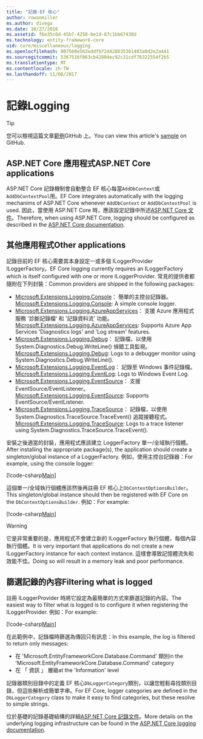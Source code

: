 ```yaml
---
title: "記錄-EF 核心"
author: rowanmiller
ms.author: divega
ms.date: 10/27/2016
ms.assetid: f6e35c6d-45b7-4258-be1d-87c1bb67438d
ms.technology: entity-framework-core
uid: core/miscellaneous/logging
ms.openlocfilehash: 807560e563eddfb72d4286353b1403a0d2e2a441
ms.sourcegitcommit: 5367516f063cb42804ec92c31cdf76322554f2b5
ms.translationtype: MT
ms.contentlocale: zh-TW
ms.lasthandoff: 11/08/2017
---
```

# <a name="logging"></a><span data-ttu-id="69f9d-102">記錄</span><span class="sxs-lookup"><span data-stu-id="69f9d-102">Logging</span></span>

> [!TIP]  
> <span data-ttu-id="69f9d-103">您可以檢視這篇文章[範例](https://github.com/aspnet/EntityFramework.Docs/tree/master/samples/core/Miscellaneous/Logging)GitHub 上。</span><span class="sxs-lookup"><span data-stu-id="69f9d-103">You can view this article's [sample](https://github.com/aspnet/EntityFramework.Docs/tree/master/samples/core/Miscellaneous/Logging) on GitHub.</span></span>

## <a name="aspnet-core-applications"></a><span data-ttu-id="69f9d-104">ASP.NET Core 應用程式</span><span class="sxs-lookup"><span data-stu-id="69f9d-104">ASP.NET Core applications</span></span>

<span data-ttu-id="69f9d-105">ASP.NET Core 記錄機制會自動整合 EF 核心每當`AddDbContext`或`AddDbContextPool`用。</span><span class="sxs-lookup"><span data-stu-id="69f9d-105">EF Core integrates automatically with the logging mechanims of ASP.NET Core whenever `AddDbContext` or `AddDbContextPool` is used.</span></span> <span data-ttu-id="69f9d-106">因此，當使用 ASP.NET Core 時，應該設定記錄中所述[ASP.NET Core 文件](https://docs.microsoft.com/en-us/aspnet/core/fundamentals/logging?tabs=aspnetcore2x)。</span><span class="sxs-lookup"><span data-stu-id="69f9d-106">Therefore, when using ASP.NET Core, logging should be configured as described in the [ASP.NET Core documentation](https://docs.microsoft.com/en-us/aspnet/core/fundamentals/logging?tabs=aspnetcore2x).</span></span>

## <a name="other-applications"></a><span data-ttu-id="69f9d-107">其他應用程式</span><span class="sxs-lookup"><span data-stu-id="69f9d-107">Other applications</span></span>

<span data-ttu-id="69f9d-108">記錄目前的 EF 核心需要其本身設定一或多個 ILoggerProvider ILoggerFactory。</span><span class="sxs-lookup"><span data-stu-id="69f9d-108">EF Core logging currently requires an ILoggerFactory which is itself configured with one or more ILoggerProvider.</span></span> <span data-ttu-id="69f9d-109">常見的提供者都隨附在下列封裝：</span><span class="sxs-lookup"><span data-stu-id="69f9d-109">Common providers are shipped in the following packages:</span></span>

* <span data-ttu-id="69f9d-110">[Microsoft.Extensions.Logging.Console](https://www.nuget.org/packages/Microsoft.Extensions.Logging.Console/)： 簡單的主控台記錄器。</span><span class="sxs-lookup"><span data-stu-id="69f9d-110">[Microsoft.Extensions.Logging.Console](https://www.nuget.org/packages/Microsoft.Extensions.Logging.Console/): A simple console logger.</span></span>
* <span data-ttu-id="69f9d-111">[Microsoft.Extensions.Logging.AzureAppServices](https://www.nuget.org/packages/Microsoft.Extensions.Logging.AzureAppServices/)： 支援 Azure 應用程式服務 '診斷記錄檔' 和 '記錄資料流' 功能。</span><span class="sxs-lookup"><span data-stu-id="69f9d-111">[Microsoft.Extensions.Logging.AzureAppServices](https://www.nuget.org/packages/Microsoft.Extensions.Logging.AzureAppServices/): Supports Azure App Services 'Diagnostics logs' and 'Log stream' features.</span></span>
* <span data-ttu-id="69f9d-112">[Microsoft.Extensions.Logging.Debug](https://www.nuget.org/packages/Microsoft.Extensions.Logging.Debug/)： 記錄檔，以使用 System.Diagnostics.Debug.WriteLine() 偵錯工具監視。</span><span class="sxs-lookup"><span data-stu-id="69f9d-112">[Microsoft.Extensions.Logging.Debug](https://www.nuget.org/packages/Microsoft.Extensions.Logging.Debug/): Logs to a debugger monitor using System.Diagnostics.Debug.WriteLine().</span></span>
* <span data-ttu-id="69f9d-113">[Microsoft.Extensions.Logging.EventLog](https://www.nuget.org/packages/Microsoft.Extensions.Logging.EventLog/)： 記錄至 Windows 事件記錄檔。</span><span class="sxs-lookup"><span data-stu-id="69f9d-113">[Microsoft.Extensions.Logging.EventLog](https://www.nuget.org/packages/Microsoft.Extensions.Logging.EventLog/): Logs to Windows Event Log.</span></span>
* <span data-ttu-id="69f9d-114">[Microsoft.Extensions.Logging.EventSource](https://www.nuget.org/packages/Microsoft.Extensions.Logging.EventSource/)： 支援 EventSource/EventListener。</span><span class="sxs-lookup"><span data-stu-id="69f9d-114">[Microsoft.Extensions.Logging.EventSource](https://www.nuget.org/packages/Microsoft.Extensions.Logging.EventSource/): Supports EventSource/EventListener.</span></span>
* <span data-ttu-id="69f9d-115">[Microsoft.Extensions.Logging.TraceSource](https://www.nuget.org/packages/Microsoft.Extensions.Logging.TraceSource/)： 記錄檔，以使用 System.Diagnostics.TraceSource.TraceEvent() 追蹤接聽程式。</span><span class="sxs-lookup"><span data-stu-id="69f9d-115">[Microsoft.Extensions.Logging.TraceSource](https://www.nuget.org/packages/Microsoft.Extensions.Logging.TraceSource/): Logs to a trace listener using System.Diagnostics.TraceSource.TraceEvent().</span></span>

<span data-ttu-id="69f9d-116">安裝之後適當的封裝，應用程式應該建立 LoggerFactory 單一/全域執行個體。</span><span class="sxs-lookup"><span data-stu-id="69f9d-116">After installing the appropriate package(s), the application should create a singleton/global instance of a LoggerFactory.</span></span> <span data-ttu-id="69f9d-117">例如，使用主控台記錄器：</span><span class="sxs-lookup"><span data-stu-id="69f9d-117">For example, using the console logger:</span></span>

[!code-csharp[Main](../../../samples/core/Miscellaneous/Logging/Logging/BloggingContext.cs#DefineLoggerFactory)]

<span data-ttu-id="69f9d-118">這個單一/全域執行個體應該然後再註冊 EF 核心上`DbContextOptionsBuilder`。</span><span class="sxs-lookup"><span data-stu-id="69f9d-118">This singleton/global instance should then be registered with EF Core on the `DbContextOptionsBuilder`.</span></span> <span data-ttu-id="69f9d-119">例如：</span><span class="sxs-lookup"><span data-stu-id="69f9d-119">For example:</span></span>

[!code-csharp[Main](../../../samples/core/Miscellaneous/Logging/Logging/BloggingContext.cs#RegisterLoggerFactory)]

> [!WARNING]
> <span data-ttu-id="69f9d-120">它是非常重要的是，應用程式不會建立新的 ILoggerFactory 執行個體，每個內容執行個體。</span><span class="sxs-lookup"><span data-stu-id="69f9d-120">It is very important that applications do not create a new ILoggerFactory instance for each context instance.</span></span> <span data-ttu-id="69f9d-121">這樣會導致記憶體流失和效能不佳。</span><span class="sxs-lookup"><span data-stu-id="69f9d-121">Doing so will result in a memory leak and poor performance.</span></span>

## <a name="filtering-what-is-logged"></a><span data-ttu-id="69f9d-122">篩選記錄的內容</span><span class="sxs-lookup"><span data-stu-id="69f9d-122">Filtering what is logged</span></span>

<span data-ttu-id="69f9d-123">註冊 ILoggerProvider 時將它設定為最簡單的方式來篩選記錄的內容。</span><span class="sxs-lookup"><span data-stu-id="69f9d-123">The easiest way to filter what is logged is to configure it when registering the ILoggerProvider.</span></span> <span data-ttu-id="69f9d-124">例如：</span><span class="sxs-lookup"><span data-stu-id="69f9d-124">For example:</span></span>

[!code-csharp[Main](../../../samples/core/Miscellaneous/Logging/Logging/BloggingContextWithFiltering.cs#DefineLoggerFactory)]

<span data-ttu-id="69f9d-125">在此範例中，記錄檔時篩選為傳回只有訊息：</span><span class="sxs-lookup"><span data-stu-id="69f9d-125">In this example, the log is filtered to return only messages:</span></span>
 * <span data-ttu-id="69f9d-126">在 'Microsoft.EntityFrameworkCore.Database.Command' 類別</span><span class="sxs-lookup"><span data-stu-id="69f9d-126">in the 'Microsoft.EntityFrameworkCore.Database.Command' category</span></span>
 * <span data-ttu-id="69f9d-127">在 「 資訊 」 層級</span><span class="sxs-lookup"><span data-stu-id="69f9d-127">at the 'Information' level</span></span>

<span data-ttu-id="69f9d-128">記錄器類別目錄中的定義 EF 核心`DbLoggerCategory`類別，以讓您輕鬆尋找類別目錄，但這些解析成簡單字串。</span><span class="sxs-lookup"><span data-stu-id="69f9d-128">For EF Core, logger categories are defined in the `DbLoggerCategory` class to make it easy to find categories, but these resolve to simple strings.</span></span>

<span data-ttu-id="69f9d-129">位於基礎的記錄基礎結構的詳細[ASP.NET Core 記錄文件](https://docs.microsoft.com/en-us/aspnet/core/fundamentals/logging?tabs=aspnetcore2x)。</span><span class="sxs-lookup"><span data-stu-id="69f9d-129">More details on the underlying logging infrastructure can be found in the [ASP.NET Core logging documentation](https://docs.microsoft.com/en-us/aspnet/core/fundamentals/logging?tabs=aspnetcore2x).</span></span>